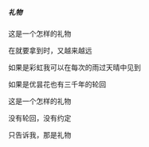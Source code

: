##### 礼物

这是一个怎样的礼物

在就要拿到时，又越来越远

如果是彩虹我可以在每次的雨过天晴中见到

如果是优昙花也有三千年的轮回

这是一个怎样的礼物

没有轮回，没有约定

只告诉我，那是礼物

